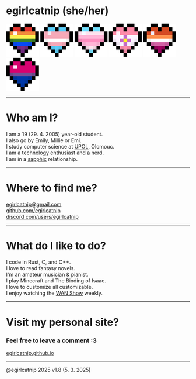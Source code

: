 # egirlcatnip (she/her)

![Rainbow](resources/hearts/rainbow.png)
![Transgender](resources/hearts/trans.png)
![Transfemme](resources/hearts/transfemme.png)
![Sapphic](resources/hearts/sapphic.png)
![Lesbian](resources/hearts/lesbian.png)
![Bisexual](resources/hearts/bi.png)

---

# Who am I?

I am a 19 (29. 4. 2005) year-old student.
<br>
I also go by Emily, Millie or Emi.
<br>
I study computer science at [UPOL](https://inf.upol.cz), Olomouc.
<br>
I am a technology enthusiast and a nerd.
<br>
I am in a [sapphic](https://en.wikipedia.org/wiki/Sapphism) relationship.
<br>

---

# Where to find me?
[egirlcatnip@gmail.com](mailto:egirlcatnip@gmail.com)
<br>
[github.com/egirlcatnip](https://github.com/egirlcatnip)
<br>
[discord.com/users/egirlcatnip](https://discord.com/users/egirlcatnip)
<br>

---

# What do I like to do?
I code in Rust, C, and C++.
<br>
I love to read fantasy novels.
<br>
I'm an amateur musician & pianist.
<br>
I play Minecraft and The Binding of Isaac.
<br>
 I love to customize all customizable.
 <br>
 I enjoy watching the [WAN Show](https://youtube.com/playlist?list=PL8mG-RkN2uTw7PhlnAr4pZZz2QubIbujH&si=dgG-0c1RmhKCY6b8) weekly.
<br>

---

# Visit my personal site?
### Feel free to leave a comment :3
[egirlcatnip.github.io](https://egirlcatnip.github.io/)

---

@egirlcatnip 2025 v1.8 (5. 3. 2025)
